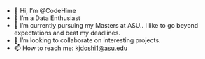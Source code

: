 - 👋 Hi, I’m @CodeHime
- 👀 I’m a Data Enthusiast
- 🌱 I’m currently pursuing my Masters at ASU.. I like to go beyond expectations and beat my deadlines. 
- 💞️ I’m looking to collaborate on interesting projects.
- 📫 How to reach me: kjdoshi1@asu.edu

<!---
CodeHime/CodeHime is a ✨ special ✨ repository because its `README.md` (this file) appears on your GitHub profile.
You can click the Preview link to take a look at your changes.
--->
